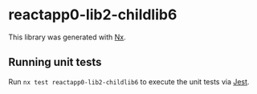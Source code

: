 # reactapp0-lib2-childlib6

This library was generated with [Nx](https://nx.dev).

## Running unit tests

Run `nx test reactapp0-lib2-childlib6` to execute the unit tests via [Jest](https://jestjs.io).
